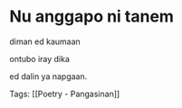 # Nu anggapo ni tanem

diman ed kaumaan

ontubo iray dika

ed dalin ya napgaan.

Tags: [[Poetry - Pangasinan]]

